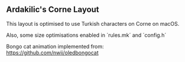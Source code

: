 Ardakilic's Corne Layout
--------

This layout is optimised to use Turkish characters on Corne on macOS.

Also, some size optimisations enabled in ´rules.mk´ and ´config.h´

Bongo cat animation implemented from: https://github.com/nwii/oledbongocat